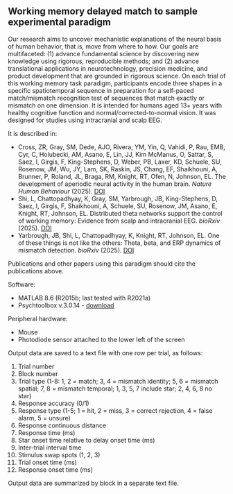 ## Working memory delayed match to sample experimental paradigm

Our research aims to uncover mechanistic explanations of the neural basis of human behavior, that is, move from where to how. Our goals are multifaceted: (1) advance fundamental science by discovering new knowledge using rigorous, reproducible methods; and (2) advance translational applications in neurotechnology, precision medicine, and product development that are grounded in rigorous science. On each trial of this working memory task paradigm, participants encode three shapes in a specific spatiotemporal sequence in preparation for a self-paced match/mismatch recognition test of sequences that match exactly or mismatch on one dimension. It is intended for humans aged 13+ years with healthy cognitive function and normal/corrected-to-normal vision. It was designed for studies using intracranial and scalp EEG. 

It is described in:
- Cross, ZR, Gray, SM, Dede, AJO, Rivera, YM, Yin, Q, Vahidi, P, Rau, EMB, Cyr, C, Holubecki, AM, Asano, E, Lin, JJ, Kim McManus, O, Sattar, S, Saez, I, Girgis, F, King-Stephens, D, Weber, PB, Laxer, KD, Schuele, SU, Rosenow, JM, Wu, JY, Lam, SK, Raskin, JS, Chang, EF, Shaikhouni, A, Brunner, P, Roland, JL, Braga, RM, Knight, RT, Ofen, N, Johnson, EL. The development of aperiodic neural activity in the human brain. _Nature Human Behaviour_ (2025). [DOI](https://doi.org/10.1038/s41562-025-02270-x)
- Shi, L, Chattopadhyay, K, Gray, SM, Yarbrough, JB, King-Stephens, D, Saez, I, Girgis, F, Shaikhouni, A, Schuele, SU, Rosenow, JM, Asano, E, Knight, RT, Johnson, EL. Distributed theta networks support the control of working memory: Evidence from scalp and intracranial EEG. _bioRxiv_ (2025). [DOI](https://doi.org/10.1101/2025.08.14.670214)
- Yarbrough, JB, Shi, L, Chattopadhyay, K, Knight, RT, Johnson, EL. One of these things is not like the others: Theta, beta, and ERP dynamics of mismatch detection. _bioRxiv_ (2025). [DOI](https://doi.org/10.1101/2025.07.11.664390)

Publications and other papers using this paradigm should cite the publications above.

Software:
- MATLAB 8.6 (R2015b; last tested with R2021a)
- Psychtoolbox v.3.0.14 - [download](http://psychtoolbox.org/download)

Peripheral hardware:
- Mouse
- Photodiode sensor attached to the lower left of the screen

Output data are saved to a text file with one row per trial, as follows:
1. Trial number
2. Block number
3. Trial type (1-8: 1, 2 = match; 3, 4 = mismatch identity; 5, 6 = mismatch spatial; 7, 8 = mismatch temporal; 1, 3, 5, 7 include star; 2, 4, 6, 8 no star)
4. Response accuracy (0/1)
5. Response type (1-5; 1 = hit, 2 = miss, 3 = correct rejection, 4 = false alarm, 5 = unsure)
7. Response continuous distance
8. Response time (ms)
9. Star onset time relative to delay onset time (ms)
10. Inter-trial interval time
11. Stimulus swap spots (1, 2, 3)
12. Trial onset time (ms)
13. Response onset time (ms)

Output data are summarized by block in a separate text file.
